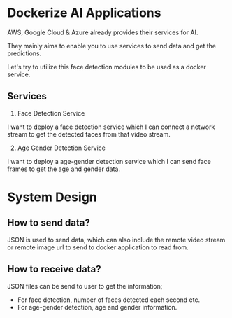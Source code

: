 # Dockerize AI Applications

AWS, Google Cloud & Azure already provides their services for AI. 

They mainly aims to enable you to use services to send data and get the predictions. 

Let's try to utilize this face detection modules to be used as a docker service.

## Services

1. Face Detection Service 

I want to deploy a face detection service which I can connect a network stream to get the detected faces from that video stream. 

2. Age Gender Detection Service

I want to deploy a age-gender detection service which I can send face frames to get the age and gender data.

# System Design

## How to send data?

JSON is used to send data, which can also include the remote video stream or remote image url to send to docker application to read from. 

## How to receive data?

JSON files can be send to user to get the information; 

- For face detection, number of faces detected each second etc.
- For age-gender detection, age and gender information.

